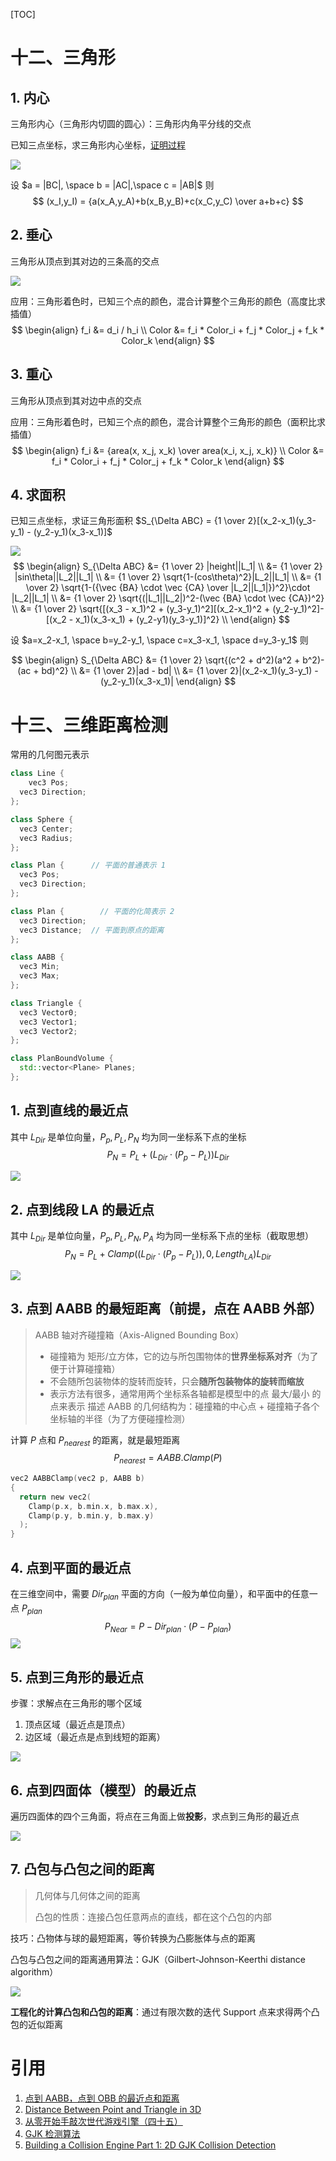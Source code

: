 [TOC]

# 十二、三角形

## 1. 内心

三角形内心（三角形内切圆的圆心）：三角形内角平分线的交点

已知三点坐标，求三角形内心坐标，[证明过程](https://www.zybang.com/question/272657890b84080ca669265cd181789c.html)

![](images/incenter.png)

设 $a = |BC|, \space b = |AC|,\space c = |AB|$ 则
$$
(x_I,y_I) = {a(x_A,y_A)+b(x_B,y_B)+c(x_C,y_C) \over a+b+c}
$$



## 2. 垂心

三角形从顶点到其对边的三条高的交点

![](./images/linear_interpolate_triangle.png)

应用：三角形着色时，已知三个点的颜色，混合计算整个三角形的颜色（高度比求插值）
$$
\begin{align}
f_i &= d_i / h_i \\
Color &= f_i * Color_i + f_j * Color_j + f_k * Color_k
\end{align}
$$


## 3. 重心

三角形从顶点到其对边中点的交点

应用：三角形着色时，已知三个点的颜色，混合计算整个三角形的颜色（面积比求插值）
$$
\begin{align}
f_i &= {area(x, x_j, x_k) \over area(x_i, x_j, x_k)} \\
Color &= f_i * Color_i + f_j * Color_j + f_k * Color_k
\end{align}
$$


## 4. 求面积

已知三点坐标，求证三角形面积 $S_{\Delta ABC} = {1 \over 2}[(x_2-x_1)(y_3-y_1) - (y_2-y_1)(x_3-x_1)]$

![](images/triangleSquare.png)
$$
\begin{align}
S_{\Delta ABC} 
&= {1 \over 2} |height||L_1| \\
&= {1 \over 2} |sin\theta||L_2||L_1| \\
&= {1 \over 2} \sqrt{1-(cos\theta)^2}|L_2||L_1| \\
&= {1 \over 2} \sqrt{1-({\vec {BA} \cdot \vec {CA} \over |L_2||L_1|})^2}\cdot |L_2||L_1| \\
&= {1 \over 2} \sqrt{(|L_1||L_2|)^2-(\vec {BA} \cdot \vec {CA})^2} \\
&= {1 \over 2} \sqrt{[(x_3 - x_1)^2 + (y_3-y_1)^2][(x_2-x_1)^2 + (y_2-y_1)^2]-[(x_2 - x_1)(x_3-x_1) + (y_2-y1)(y_3-y_1)]^2} \\
\end{align}
$$

设 $a=x_2-x_1, \space b=y_2-y_1, \space c=x_3-x_1, \space d=y_3-y_1$  则 

$$
\begin{align}
S_{\Delta ABC} 
&= {1 \over 2} \sqrt{(c^2 + d^2)(a^2 + b^2)-(ac + bd)^2} \\
&= {1 \over 2}|ad - bd| \\
&= {1 \over 2}|(x_2-x_1)(y_3-y_1) - (y_2-y_1)(x_3-x_1)|
\end{align}
$$



# 十三、三维距离检测

常用的几何图元表示

```c++
class Line {
	vec3 Pos;
  vec3 Direction;
};

class Sphere {
  vec3 Center;
  vec3 Radius;
};

class Plan {      // 平面的普通表示 1
  vec3 Pos;
  vec3 Direction; 
};

class Plan {    	// 平面的化简表示 2
  vec3 Direction;
  vec3 Distance;  // 平面到原点的距离
};

class AABB {
  vec3 Min;
  vec3 Max;
};

class Triangle {
  vec3 Vector0;
  vec3 Vector1;
  vec3 Vector2;
};

class PlanBoundVolume {
  std::vector<Plane> Planes;
};
```



## 1. 点到直线的最近点

   其中 $L_{Dir}$ 是单位向量，$P_p,P_L,P_N$ 均为同一坐标系下点的坐标
$$
P_N = P_L + (L_{Dir} \cdot (P_p - P_L))L_{Dir}
$$

![](./images/Line_to_Point_Distance.png)


## 2. 点到线段 LA 的最近点

   其中 $L_{Dir}$ 是单位向量，$P_p,P_L,P_N,P_A$ 均为同一坐标系下点的坐标（截取思想）
$$
   P_N = P_L + Clamp((L_{Dir} \cdot (P_p - P_L)), 0, Length_{LA})L_{Dir}
$$

![](./images/Line_to_Point_Distance2.png)


## 3. 点到 AABB 的最短距离（前提，点在 AABB 外部）

   > AABB 轴对齐碰撞箱（Axis-Aligned Bounding Box）
   >
   > - 碰撞箱为 矩形/立方体，它的边与所包围物体的**世界坐标系对齐**（为了便于计算碰撞箱）
   > - 不会随所包装物体的旋转而旋转，只会**随所包装物体的旋转而缩放**
   > - 表示方法有很多，通常用两个坐标系各轴都是模型中的点 最大/最小 的点来表示
   >   描述 AABB 的几何结构为：碰撞箱的中心点 + 碰撞箱子各个坐标轴的半径（为了方便碰撞检测）

   计算 $P$ 点和 $P_{nearest}$ 的距离，就是最短距离
$$
   P_{nearest} = AABB.Clamp(P)
$$

   ```c
   vec2 AABBClamp(vec2 p, AABB b)
   {
     return new vec2(
       Clamp(p.x, b.min.x, b.max.x),
       Clamp(p.y, b.min.y, b.max.y)
     );
   }
   ```



## 4. 点到平面的最近点

在三维空间中，需要 $Dir_{plan}$ 平面的方向（一般为单位向量），和平面中的任意一点 $P_{plan}$
$$
P_{Near} = P - Dir_{plan} \cdot (P - P_{plan})
$$
![](./images/Point_to_Plan_Distance.png)



## 5. 点到三角形的最近点

步骤：求解点在三角形的哪个区域

1. 顶点区域（最近点是顶点）
2. 边区域（最近点是点到线短的距离）
   

![](./images/Point_to_Triangle.png)





## 6. 点到四面体（模型）的最近点

遍历四面体的四个三角面，将点在三角面上做**投影**，求点到三角形的最近点

![](./images/Point_to_Tetrahedron.png)



## 7. 凸包与凸包之间的距离

> 几何体与几何体之间的距离
>
> 凸包的性质：连接凸包任意两点的直线，都在这个凸包的内部


技巧：凸物体与球的最短距离，等价转换为凸膨胀体与点的距离

凸包与凸包之间的距离通用算法：GJK（Gilbert-Johnson-Keerthi distance algorithm）

![](./images/Convex_hull.png)



**工程化的计算凸包和凸包的距离**：通过有限次数的迭代 Support 点来求得两个凸包的近似距离





# 引用

1. [点到 AABB，点到 OBB 的最近点和距离](http://www.idivecat.com/archives/494)
2. [Distance Between Point and Triangle in 3D](https://www.geometrictools.com/Documentation/DistancePoint3Triangle3.pdf)
3. [从零开始手敲次世代游戏引擎（四十五）](https://zhuanlan.zhihu.com/p/34344829?from_voters_page=true)
4. [GJK 检测算法](https://www.cnblogs.com/alps/p/12822653.html)
5. [Building a Collision Engine Part 1: 2D GJK Collision Detection](https://blog.hamaluik.ca/posts/building-a-collision-engine-part-1-2d-gjk-collision-detection/)

